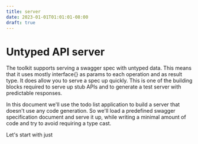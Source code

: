 ```yaml
---
title: server
date: 2023-01-01T01:01:01-08:00
draft: true
---
```

# Untyped API server

The toolkit supports serving a swagger spec with untyped data. This means that it uses mostly interface{} as params to each operation and as result type. It does allow you to serve a spec up quickly. This is one of the building blocks required to serve up stub APIs and to generate a test server with predictable responses.

<!--more-->

In this document we'll use the todo list application to build a server that doesn't use any code generation. So we'll load a predefined swagger specification document and serve it up, while writing a minimal amount of code and try to avoid requiring a type cast.  

Let's start with just 
